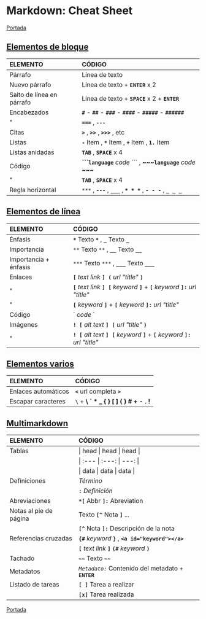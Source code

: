 # Markdown: Cheat Sheet
<a id="header"></a>

[Portada][Index]

## [Elementos de bloque](md-bloque.md)

|ELEMENTO|CÓDIGO|
|:---|:---|
|Párrafo|Línea de texto|
|Nuevo párrafo|Línea de texto + **`ENTER`** x 2|
|Salto de línea en párrafo|Línea de texto + **`SPACE`** x 2 + **`ENTER`**|
|Encabezados|**`#`** - **`##`** - **`###`** - **`####`** - **`#####`** - **`######`**|
|"|**`===`** , **`---`**|
|Citas|**`>`** , **`>>`** , **`>>>`** , etc|
|Listas|**`-`** Item , **`*`** Item , **`+`** Item , **`1.`** Item|
|Listas anidadas|**`TAB`** , **`SPACE`** x 4|
|Código|**\`\`\``language`** *code* \`\`\` , **\~\~\~`language`** *code* **\~\~\~**|
|"|**`TAB`** , **`SPACE`** x 4|
|Regla horizontal|`***` , **`---`** , **`___`** , **`* * *`** , **`- - -`** , **`_ _ _`**|

## [Elementos de línea](md-linea.md)

|ELEMENTO|CÓDIGO|
|:---|:---|
|Énfasis|**`*`** Texto **`*`** , **`_`** Texto **`_`**|
|Importancia|`**` Texto `**` , **`__`** Texto **`__`**|
|Importancia + énfasis|`***` Texto `***` , **`___`** Texto **`___`**|
|Enlaces|**`[`** *text link* **`] (`** *url "title"* **`)`**|
|"|**`[`** *text link* **`] [`** *keyword* **`]`** + **`[`** *keyword* **`]:`** *url "title"*|
|"|**`[`** *keyword* **`]`** + **`[`** *keyword* **`]:`** *url "title"*|
|Código|\` *code* \`|
|Imágenes|**`! [`** *alt text* **`] (`** *url "title"* **`)`**|
|"|**`! [`** *alt text* **`] [`** *keyword* **`]`** + **`[`** *keyword* **`]:`** *url "title"*|

## [Elementos varios](md-varios.md)

|ELEMENTO|CÓDIGO|
|:---|:---|
|Enlaces automáticos|**`<`** url completa **`>`**|
|Escapar caracteres|**`\`** + **\\ \` \* \_ { } [ ] ( ) \# \+ \- \. \!**|

## [Multimarkdown](md-multi.md)

|ELEMENTO|CÓDIGO|
|:---|:---|
|Tablas|\| head \| head \| head \||
||\| :--- \| :---: \| ---: \||
||\| data \| data \| data \||
|Definiciones|*Término*|
||**`:`** *Definición*|
|Abreviaciones|**`*[`** Abbr **`]:`** Abreviation|
|Notas al pie de página|Texto **`[^`** Nota **`]`** ...|
||**`[^`** Nota **`]:`** Descripción de la nota|
|Referencias cruzadas|**`{#`** *keyword* **`}`** , **`<a id="keyword"></a>`**|
||**`[`** *text link* **`]`** **`(#`** *keyword* **`)`**|
|Tachado|**`~~`** Texto **`~~`**|
|Metadatos|*`Metadato:`* Contenido del metadato + **`ENTER`**|
|Listado de tareas|**`[ ]`** Tarea a realizar|
||**`[x]`** Tarea realizada|

[Portada][Index]

[Index]: index.md